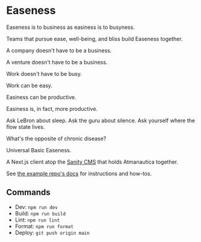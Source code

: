 # Easeness

Easeness is to business as easiness is to busyness.

Teams that pursue ease, well-being, and bliss build Easeness together.

A company doesn't have to be a business.

A venture doesn't have to be a business.

Work doesn't have to be busy.

Work can be easy.

Easiness can be productive.

Easiness is, in fact, more productive.

Ask LeBron about sleep.
Ask the guru about silence.
Ask yourself where the flow state lives.

What's the opposite of chronic disease?

Universal Basic Easeness.

A Next.js client atop the [Sanity CMS](https://github.com/Atmanautica/sanity) that holds Atmanautica together.

See [the example repo's docs](./docs/next-sanity-README.md) for instructions and how-tos.

## Commands

- Dev: `npm run dev`
- Build: `npm run build`
- Lint: `npm run lint`
- Format: `npm run format`
- Deploy: `git push origin main`
